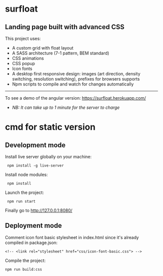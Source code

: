 # surfloat
## Landing page built with advanced CSS

This project uses:
- A custom grid with float layout
- A SASS architecture (7-1 pattern, BEM standard)
- CSS animations
- CSS popup
- Icon fonts
- A desktop first responsive design: images (art direction, density switching, resolution switching), prefixes for browsers supports
- Npm scripts to compile and watch for changes automatically
---
To see a demo of the angular version: https://surfloat.herokuapp.com/
- *NB: It can take up to 1 minute for the server to charge*

# cmd for static version

## Development mode

Install live server globally on your machine:
```
 npm install -g live-server
```

Install node modules:
```
 npm install
```

Launch the project:
```
 npm run start
```

Finally go to http://127.0.0.1:8080/

## Deployment mode

Comment icon font basic stylesheet in index.html since it's already compiled in package.json:
```
<!-- <link rel="stylesheet" href="css/icon-font-basic.css"> -->
```

Compile the project:
```
npm run build:css
```
